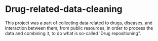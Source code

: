 # Drug-related-data-cleaning
This project was a part of collecting data related to drugs, diseases, and interaction between them, from public resources, in order to process the data and combining it, to do what is so-called 'Drug repositioning". 
